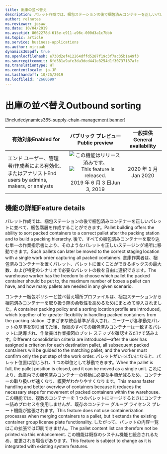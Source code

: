 ```yaml
---
title: 出庫の並べ替え
description: パレット作成では、梱包ステーションの後で梱包済みコンテナーを正しいパレットに並べて、梱包階層を作成することができます。
author: relnotes
ms.reviewer: josaw
ms.date: 10/04/2019
ms.assetid: 8662278d-615e-e911-a96c-000d3a1c7bbb
ms.topic: article
ms.service: business-applications
ms.author: mirzaab
dynamics365pdf: true
ms.openlocfilehash: e730d2ef412264dffd5287f19c3f7ac35b1a49f3
ms.sourcegitcommit: 6fd581a9afe3da3ded441e8254d1f30737187afc
ms.translationtype: HT
ms.contentlocale: ja-JP
ms.lasthandoff: 10/25/2019
ms.locfileid: "2660599"
---
```

# <a name="outbound-sorting"></a><span data-ttu-id="0f7eb-103">出庫の並べ替え</span><span class="sxs-lookup"><span data-stu-id="0f7eb-103">Outbound sorting</span></span>
[!include[dynamics365-supply-chain-management banner](../includes/dynamics365-supply-chain-management.md)]

| <span data-ttu-id="0f7eb-104">有効対象</span><span class="sxs-lookup"><span data-stu-id="0f7eb-104">Enabled for</span></span>    |  <span data-ttu-id="0f7eb-105">パブリック プレビュー</span><span class="sxs-lookup"><span data-stu-id="0f7eb-105">Public preview</span></span> | <span data-ttu-id="0f7eb-106">一般提供</span><span class="sxs-lookup"><span data-stu-id="0f7eb-106">General availability</span></span> | 
| ---------- | :----------: |:----------: |
|<span data-ttu-id="0f7eb-107">エンド ユーザー、管理者/作成者による有効化、またはアナリスト</span><span class="sxs-lookup"><span data-stu-id="0f7eb-107">End users by admins, makers, or analysts</span></span>|<span data-ttu-id="0f7eb-108">![この機能はリリース済みです。](/dynamics365-release-plan/media/green-checkmark.png "この機能はリリース済みです。")</span><span class="sxs-lookup"><span data-stu-id="0f7eb-108">![This feature is released.](/dynamics365-release-plan/media/green-checkmark.png "This feature is released.")</span></span> <span data-ttu-id="0f7eb-109">2019 年 6 月 3 日</span><span class="sxs-lookup"><span data-stu-id="0f7eb-109">Jun 3, 2019</span></span>| <span data-ttu-id="0f7eb-110">2020 年 1 月</span><span class="sxs-lookup"><span data-stu-id="0f7eb-110">Jan 2020</span></span>|






## <a name="feature-details"></a><span data-ttu-id="0f7eb-111">機能の詳細</span><span class="sxs-lookup"><span data-stu-id="0f7eb-111">Feature details</span></span>
<!--feature detail start -->
<span data-ttu-id="0f7eb-112">パレット作成では、梱包ステーションの後で梱包済みコンテナーを正しいパレットに並べて、梱包階層を作成することができます。</span><span class="sxs-lookup"><span data-stu-id="0f7eb-112">Pallet building offers the ability to sort packed containers to a correct pallet after the packing station and to build a packing hierarchy.</span></span> <span data-ttu-id="0f7eb-113">後で、すべての梱包済みコンテナーを取り込む単一の作業指示書により、そのようなパレットを正しいステージング場所に移動できます。</span><span class="sxs-lookup"><span data-stu-id="0f7eb-113">Such pallets can later be moved to the correct staging location with a single work order capturing all packed containers.</span></span> <span data-ttu-id="0f7eb-114">倉庫作業者は、梱包済みコンテナーを置くパレット、パレットに置くことができるボックスの最大数、および特定のシナリオで必要なパレットの数を自由に選択できます。</span><span class="sxs-lookup"><span data-stu-id="0f7eb-114">The warehouse worker has the freedom to choose which pallet the packed container should be put to, the maximum number of boxes a pallet can have, and how many pallets are needed in any given scenario.</span></span> 

<span data-ttu-id="0f7eb-115">コンテナー梱包ポリシーと並べ替え場所プロファイルは、梱包ステーションから梱包済みコンテナーを取り扱う際の柔軟性を高めるためにまとめて導入されました。</span><span class="sxs-lookup"><span data-stu-id="0f7eb-115">A container packing policy and a sorting location profile are introduced, which together offer greater flexibility in handling packed containers from the packing station.</span></span> <span data-ttu-id="0f7eb-116">さまざまな統合基準が導入され、ユーザーが各移動先パレットの基準を割り当てた後、後続のすべての梱包済みコンテナーは一致するパレットに誘導され、作業員は作業指図のプット ステップを確認するだけで済みます。</span><span class="sxs-lookup"><span data-stu-id="0f7eb-116">Different consolidation criteria are introduced—after the user has assigned a criterion for each destination pallet, all subsequent packed containers will be guided to the matching pallet, and the worker must confirm only the put step of the work order.</span></span> <span data-ttu-id="0f7eb-117">パレットがいっぱいになると、パレット位置は閉じられ、1 つの単位として移動できます。</span><span class="sxs-lookup"><span data-stu-id="0f7eb-117">When the pallet is full, the pallet position is closed, and it can be moved as a single unit.</span></span> <span data-ttu-id="0f7eb-118">これにより、倉庫内での梱包済みコンテナーの移動に必要な手順が減るため、コンテナーの取り扱いが速くなり、概要がわかりやすくなります。</span><span class="sxs-lookup"><span data-stu-id="0f7eb-118">This means faster handling and better overview of containers because it reduces the necessary steps for movement of packed containers within the warehouse.</span></span> <span data-ttu-id="0f7eb-119">この機能では、複数のコンテナーを 1 つのパレットにマージするときにコンテナー詰めプロセスを使用しませんが、既存のコンテナー グループ ライセンス プレート機能が拡張されます。</span><span class="sxs-lookup"><span data-stu-id="0f7eb-119">This feature does not use containerization processes when merging containers to a pallet, but it extends the existing container group license plate functionality.</span></span> <span data-ttu-id="0f7eb-120">したがって、パレットの内容一覧はこの拡張では印刷できません。</span><span class="sxs-lookup"><span data-stu-id="0f7eb-120">The pallet content list can therefore not be printed via this enhancement.</span></span> <span data-ttu-id="0f7eb-121">この機能は既存のシステム機能と統合されるため、変更される場合があります。</span><span class="sxs-lookup"><span data-stu-id="0f7eb-121">This feature is subject to change as it is integrated with existing system features.</span></span>
<!--feature detail end -->









